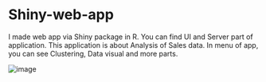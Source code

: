 # Shiny-web-app
I made web app via Shiny package in R. You can find UI and Server part of application. 
This application is about Analysis of Sales data. In menu of app, you can see Clustering, Data visual and more parts. 

![image](https://user-images.githubusercontent.com/129770776/229816264-7398bd3a-b86c-4e03-8aa0-3039ec5bff1b.png)
